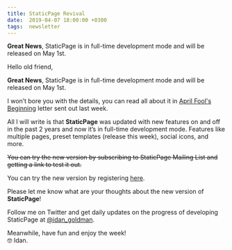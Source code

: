 ```yaml
---
title: StaticPage Revival
date:  2019-04-07 18:00:00 +0300
tags:  newsletter
---
```


**Great News**, StaticPage is in full-time development mode and will be released on May 1st.

<!--more-->

Hello old friend,

**Great News**, StaticPage is in full-time development mode and will be released on May 1st.

I won’t bore you with the details, you can read all about it in [April Fool's Beginning](https://tinyletter.com/idan_goldman/letters/april-fool-s-beginning) letter sent out last week.

All I will write is that **StaticPage** was updated with new features on and off in the past 2 years and now it’s in full-time development mode. Features like multiple pages, preset templates (release this week), social icons, and more.

~~You can try the new version by subscribing to StaticPage Mailing List and getting a link to test it out.~~

You can try the new version by registering [here](https://app.staticpage.io/register).

Please let me know what are your thoughts about the new version of **StaticPage**!

Follow me on Twitter and get daily updates on the progress of developing StaticPage at [@idan_goldman](https://twitter.com/idan_goldman).

Meanwhile, have fun and enjoy the week!<br>
🤓 Idan.
